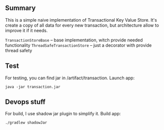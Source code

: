 ## Summary

This is a simple naive implementation of Transactional Key Value Store. It's create a copy of all data for every new
transaction, but architecture allow to improve it if it needs.

`TransactionStoreBase` – base implementation, witch provide needed functionality
`ThreadSafeTransactionStore` – just a decorator with provide thread safety

## Test

For testing, you can find jar in /artifact/transaction.
Launch app:

```
java -jar transaction.jar
```

## Devops stuff

For build, I use shadow jar plugin to simplify it.
Build app:

```
./gradlew shadowJar
```